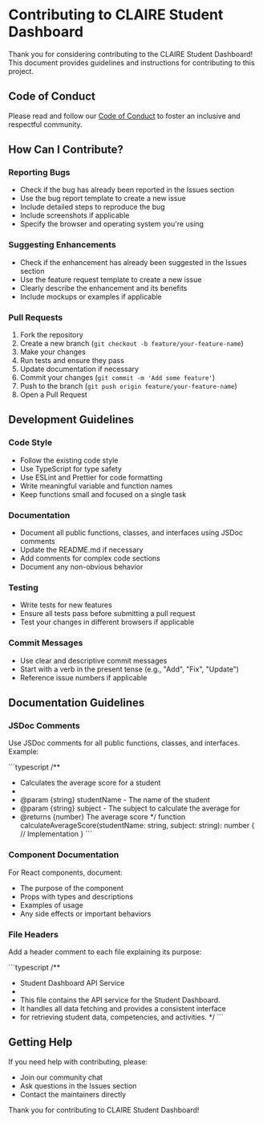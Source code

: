 # Contributing to CLAIRE Student Dashboard

Thank you for considering contributing to the CLAIRE Student Dashboard! This document provides guidelines and instructions for contributing to this project.

## Code of Conduct

Please read and follow our [Code of Conduct](CODE_OF_CONDUCT.md) to foster an inclusive and respectful community.

## How Can I Contribute?

### Reporting Bugs

- Check if the bug has already been reported in the Issues section
- Use the bug report template to create a new issue
- Include detailed steps to reproduce the bug
- Include screenshots if applicable
- Specify the browser and operating system you're using

### Suggesting Enhancements

- Check if the enhancement has already been suggested in the Issues section
- Use the feature request template to create a new issue
- Clearly describe the enhancement and its benefits
- Include mockups or examples if applicable

### Pull Requests

1. Fork the repository
2. Create a new branch (`git checkout -b feature/your-feature-name`)
3. Make your changes
4. Run tests and ensure they pass
5. Update documentation if necessary
6. Commit your changes (`git commit -m 'Add some feature'`)
7. Push to the branch (`git push origin feature/your-feature-name`)
8. Open a Pull Request

## Development Guidelines

### Code Style

- Follow the existing code style
- Use TypeScript for type safety
- Use ESLint and Prettier for code formatting
- Write meaningful variable and function names
- Keep functions small and focused on a single task

### Documentation

- Document all public functions, classes, and interfaces using JSDoc comments
- Update the README.md if necessary
- Add comments for complex code sections
- Document any non-obvious behavior

### Testing

- Write tests for new features
- Ensure all tests pass before submitting a pull request
- Test your changes in different browsers if applicable

### Commit Messages

- Use clear and descriptive commit messages
- Start with a verb in the present tense (e.g., "Add", "Fix", "Update")
- Reference issue numbers if applicable

## Documentation Guidelines

### JSDoc Comments

Use JSDoc comments for all public functions, classes, and interfaces. Example:

\`\`\`typescript
/**
 * Calculates the average score for a student
 * 
 * @param {string} studentName - The name of the student
 * @param {string} subject - The subject to calculate the average for
 * @returns {number} The average score
 */
function calculateAverageScore(studentName: string, subject: string): number {
  // Implementation
}
\`\`\`

### Component Documentation

For React components, document:
- The purpose of the component
- Props with types and descriptions
- Examples of usage
- Any side effects or important behaviors

### File Headers

Add a header comment to each file explaining its purpose:

\`\`\`typescript
/**
 * Student Dashboard API Service
 * 
 * This file contains the API service for the Student Dashboard.
 * It handles all data fetching and provides a consistent interface
 * for retrieving student data, competencies, and activities.
 */
\`\`\`

## Getting Help

If you need help with contributing, please:
- Join our community chat
- Ask questions in the Issues section
- Contact the maintainers directly

Thank you for contributing to CLAIRE Student Dashboard!
